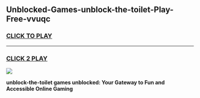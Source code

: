 
## Unblocked-Games-unblock-the-toilet-Play-Free-vvuqc
<h3>
<a href="https://premium76.site?title=unblock-the-toilet&ref=21A">CLICK TO PLAY</a></h3>
<hr>

<h3>
<a href="https://premium76.site?title=unblock-the-toilet&ref=21A">CLICK 2 PLAY</a>
  
</h3>

<a href="https://premium76.site?title=unblock-the-toilet&ref=21A"><img src="https://clearcache.store/games.png"></a>


**unblock-the-toilet games unblocked: Your Gateway to Fun and Accessible Online Gaming**
